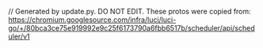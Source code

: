 // Generated by update.py. DO NOT EDIT.
These protos were copied from:
https://chromium.googlesource.com/infra/luci/luci-go/+/80bca3ce75e919992e9c25f6173790a6fbb6517b/scheduler/api/scheduler/v1
